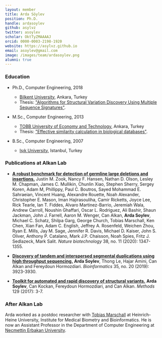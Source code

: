 ```yaml
---
layout: member
title: Arda Söylev
position: Ph.D.
handle: ardasoylev
github: asylvz
twitter: asoylev
scholar: OktTyZMAAAAJ
orcid: 0000-0003-2198-1920
website: https://asylvz.github.io
email: asoylev@gmail.com
image: /images/team/ardasoylev.png
alumni: true
---
```


### Education
- Ph.D., Computer Engineering, 2018
  - [Bilkent University](http://www.cs.bilkent.edu.tr/), Ankara, Turkey
  - Thesis: ["Algorithms for Structural Variation Discovery Using Multiple Sequence Signatures"](https://tez.yok.gov.tr/UlusalTezMerkezi/TezGoster?key=fS4sqEZr79C_n60Rk6MjFU8qkfawUzXz-vAoFM9s0jzQtV0-YOxzcIhQGSY0IiFy).
  
- M.Sc., Computer Engineering, 2013 
  - [TOBB University of Economy and Technology](https://www.etu.edu.tr/en/bolum/computer-engineering), Ankara, Turkey 
  - Thesis: ["Effective similarity calculation in biological databases"](https://tez.yok.gov.tr/UlusalTezMerkezi/TezGoster?key=iTkOhwevEenJZ3onUvs52kd3hoCrdRR2zjSMKCClYwEi_pV5SqipdxfmmIhRnosx).
  
- B.Sc., Computer Engineering, 2007 
  - [Işık University](https://www.isikun.edu.tr/en/akademik/muhendislik-fakultesi/bolumler-ve-programlar/bilgisayar-muhendisligi), Istanbul, Turkey

### Publications at Alkan Lab

- [**A robust benchmark for detection of germline large deletions and insertions.**](https://www.nature.com/articles/s41587-020-0538-8) Justin M. Zook, Nancy F. Hansen, Nathan D. Olson, Lesley M. Chapman, James C. Mullikin, Chunlin Xiao, Stephen Sherry, Sergey Koren, Adam M, Phillippy, Paul C. Boutros, Sayed Mohammad E. Sahraeian, Vincent Huang, Alexandre Rouette, Noah Alexander, Christopher E. Mason, Iman Hajirasouliha, Camir Ricketts, Joyce Lee, Rick Tearle, Ian T. Fiddes, Alvaro Martinez-Barrio, Jeremiah Wala, Andrew Carroll, Noushin Ghaffari, Oscar L. Rodriguez, Ali Bashir, Shaun Jackman, John J. Farrell, Aaron M. Wenger, Can Alkan, **Arda Soylev**, Michael C. Schatz, Shilpa Garg, George Church, Tobias Marschall, Ken Chen, Xian Fan, Adam C. English, Jeffrey A. Rosenfeld, Weichen Zhou, Ryan E. Mills, Jay M. Sage, Jennifer R. Davis, Michael D. Kaiser, John S. Oliver, Anthony P. Catalano, Mark J.P. Chaisson, Noah Spies, Fritz J. Sedlazeck, Mark Salit. *Nature biotechnology* 38, no. 11 (2020): 1347-1355.

- [**Discovery of tandem and interspersed segmental duplications using high throughput sequencing.**](https://doi.org/10.1093/bioinformatics/btz237) **Arda Soylev**, Thong Le, Hajar Amini, Can Alkan and Fereydoun Hormozdiari. *Bioinformatics* 35, no. 20 (2019): 3923-3930.

- [**Toolkit for automated and rapid discovery of structural variants.**](https://www.ncbi.nlm.nih.gov/pubmed/28583483) **Arda Soylev**, Can Kockan, Fereydoun Hormozdiari, and Can Alkan. *Methods* 129 (2017): 3-7.

### After Alkan Lab

Arda worked as a postdoc researcher with [Tobias Marschall](https://marschall-lab.github.io/) at Heinrich-Heine University, Institute for Medical Biometry and Bioinformatics. He is now an Assistant Professor in the Department of Computer Engineering at [Necmettin Erbakan University](https://erbakan.edu.tr/tr/birim/bilgisayar-muhendisligi-bolumu/).
 
 
